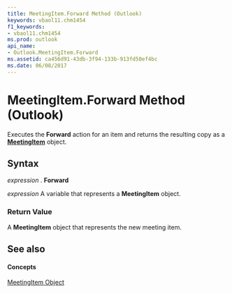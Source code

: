 ```yaml
---
title: MeetingItem.Forward Method (Outlook)
keywords: vbaol11.chm1454
f1_keywords:
- vbaol11.chm1454
ms.prod: outlook
api_name:
- Outlook.MeetingItem.Forward
ms.assetid: ca456d91-43db-3f94-133b-913fd50ef4bc
ms.date: 06/08/2017
---
```



# MeetingItem.Forward Method (Outlook)

Executes the **Forward** action for an item and returns the resulting copy as a **[MeetingItem](meetingitem-object-outlook.md)** object.


## Syntax

 _expression_ . **Forward**

 _expression_ A variable that represents a **MeetingItem** object.


### Return Value

A **MeetingItem** object that represents the new meeting item.


## See also


#### Concepts


[MeetingItem Object](meetingitem-object-outlook.md)

